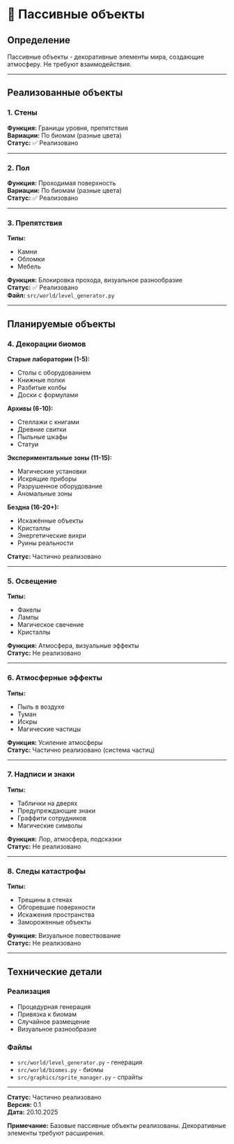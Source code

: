 # 🎨 Пассивные объекты

## Определение

Пассивные объекты - декоративные элементы мира, создающие атмосферу. Не требуют взаимодействия.

---

## Реализованные объекты

### 1. Стены
**Функция:** Границы уровня, препятствия  
**Вариации:** По биомам (разные цвета)  
**Статус:** ✅ Реализовано

---

### 2. Пол
**Функция:** Проходимая поверхность  
**Вариации:** По биомам (разные цвета)  
**Статус:** ✅ Реализовано

---

### 3. Препятствия
**Типы:**
- Камни
- Обломки
- Мебель

**Функция:** Блокировка прохода, визуальное разнообразие  
**Статус:** ✅ Реализовано  
**Файл:** `src/world/level_generator.py`

---

## Планируемые объекты

### 4. Декорации биомов
**Старые лаборатории (1-5):**
- Столы с оборудованием
- Книжные полки
- Разбитые колбы
- Доски с формулами

**Архивы (6-10):**
- Стеллажи с книгами
- Древние свитки
- Пыльные шкафы
- Статуи

**Экспериментальные зоны (11-15):**
- Магические установки
- Искрящие приборы
- Разрушенное оборудование
- Аномальные зоны

**Бездна (16-20+):**
- Искажённые объекты
- Кристаллы
- Энергетические вихри
- Руины реальности

**Статус:** Частично реализовано

---

### 5. Освещение
**Типы:**
- Факелы
- Лампы
- Магическое свечение
- Кристаллы

**Функция:** Атмосфера, визуальные эффекты  
**Статус:** Не реализовано

---

### 6. Атмосферные эффекты
**Типы:**
- Пыль в воздухе
- Туман
- Искры
- Магические частицы

**Функция:** Усиление атмосферы  
**Статус:** Частично реализовано (система частиц)

---

### 7. Надписи и знаки
**Типы:**
- Таблички на дверях
- Предупреждающие знаки
- Граффити сотрудников
- Магические символы

**Функция:** Лор, атмосфера, подсказки  
**Статус:** Не реализовано

---

### 8. Следы катастрофы
**Типы:**
- Трещины в стенах
- Обгоревшие поверхности
- Искажения пространства
- Замороженные объекты

**Функция:** Визуальное повествование  
**Статус:** Не реализовано

---

## Технические детали

### Реализация
- Процедурная генерация
- Привязка к биомам
- Случайное размещение
- Визуальное разнообразие

### Файлы
- `src/world/level_generator.py` - генерация
- `src/world/biomes.py` - биомы
- `src/graphics/sprite_manager.py` - спрайты

---

**Статус:** Частично реализовано  
**Версия:** 0.1  
**Дата:** 20.10.2025

**Примечание:** Базовые пассивные объекты реализованы. Декоративные элементы требуют расширения.
